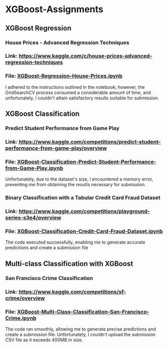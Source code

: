 # XGBoost-Assignments

## XGBoost Regression

### House Prices - Advanced Regression Techniques
### Link: https://www.kaggle.com/c/house-prices-advanced-regression-techniques
### File: [XGBoost-Regression-House-Prices.ipynb](https://github.com/leoaugusto1976/XGBoost-Assignments/blob/main/Regression/house-prices-advanced-regression-techniques/XGBoost-Regression-House-Prices.ipynb)

I adhered to the instructions outlined in the notebook; however, the GridSearchCV process consumed a considerable amount of time, and unfortunately, I couldn't attain satisfactory results suitable for submission.

## XGBoost Classification

### Predict Student Performance from Game Play
### Link: https://www.kaggle.com/competitions/predict-student-performance-from-game-play/overview
### File: [XGBoost-Classification-Predict-Student-Performance-from-Game-Play.ipynb](https://github.com/leoaugusto1976/XGBoost-Assignments/blob/main/Classification/predict-student-performance-from-game-play/XGBoost-Classification-Predict-Student-Performance-from-Game-Play.ipynb)

Unfortunately, due to the dataset's size, I encountered a memory error, preventing me from obtaining the results necessary for submission.

### Binary Classification with a Tabular Credit Card Fraud Dataset
### Link: https://www.kaggle.com/competitions/playground-series-s3e4/overview
### File: [XGBoost-Classification-Credit-Card-Fraud-Dataset.ipynb](https://github.com/leoaugusto1976/XGBoost-Assignments/blob/main/Classification/playground-series-s3e4/XGBoost-Classification-Credit-Card-Fraud-Dataset.ipynb)

The code executed successfully, enabling me to generate accurate predictions and create a submission file

## Multi-class Classification with XGBoost

### San Francisco Crime Classification
### Link: https://www.kaggle.com/competitions/sf-crime/overview
### File: [XGBoost-Multi-Class-Classification-San-Francisco-Crime.ipynb](https://github.com/leoaugusto1976/XGBoost-Assignments/blob/main/Multi-Class%20Classification/XGBoost-Multi-Class-Classification-San-Francisco-Crime.ipynb)

The code ran smoothly, allowing me to generate precise predictions and create a submission file. Unfortunately, I couldn't upload the submission CSV file as it exceeds 400MB in size.
